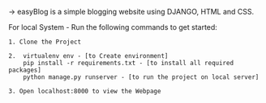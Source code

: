 -> easyBlog is a simple blogging website using DJANGO, HTML and CSS.

For local System - Run the following commands to get started:

    1. Clone the Project

    2.  virtualenv env - [to Create environment]
        pip install -r requirements.txt - [to install all required packages]
        python manage.py runserver - [to run the project on local server]

    3. Open localhost:8000 to view the Webpage

